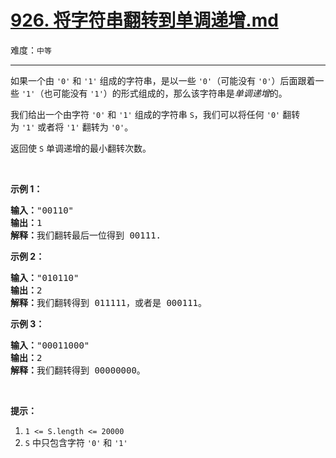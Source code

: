 # [926. 将字符串翻转到单调递增.md](https://leetcode-cn.com/problems/flip-string-to-monotone-increasing)

难度：`中等`

---

<p>如果一个由&nbsp;<code>&#39;0&#39;</code> 和 <code>&#39;1&#39;</code>&nbsp;组成的字符串，是以一些 <code>&#39;0&#39;</code>（可能没有 <code>&#39;0&#39;</code>）后面跟着一些 <code>&#39;1&#39;</code>（也可能没有 <code>&#39;1&#39;</code>）的形式组成的，那么该字符串是<em>单调递增</em>的。</p>

<p>我们给出一个由字符 <code>&#39;0&#39;</code> 和 <code>&#39;1&#39;</code>&nbsp;组成的字符串&nbsp;<code>S</code>，我们可以将任何&nbsp;<code>&#39;0&#39;</code> 翻转为&nbsp;<code>&#39;1&#39;</code>&nbsp;或者将&nbsp;<code>&#39;1&#39;</code>&nbsp;翻转为&nbsp;<code>&#39;0&#39;</code>。</p>

<p>返回使 <code>S</code> 单调递增的最小翻转次数。</p>

<p>&nbsp;</p>

<p><strong>示例 1：</strong></p>

<pre><strong>输入：</strong>&quot;00110&quot;
<strong>输出：</strong>1
<strong>解释：</strong>我们翻转最后一位得到 00111.
</pre>

<p><strong>示例 2：</strong></p>

<pre><strong>输入：</strong>&quot;010110&quot;
<strong>输出：</strong>2
<strong>解释：</strong>我们翻转得到 011111，或者是 000111。
</pre>

<p><strong>示例 3：</strong></p>

<pre><strong>输入：</strong>&quot;00011000&quot;
<strong>输出：</strong>2
<strong>解释：</strong>我们翻转得到 00000000。
</pre>

<p>&nbsp;</p>

<p><strong>提示：</strong></p>

<ol>
	<li><code>1 &lt;= S.length &lt;= 20000</code></li>
	<li><code>S</code> 中只包含字符&nbsp;<code>&#39;0&#39;</code>&nbsp;和&nbsp;<code>&#39;1&#39;</code></li>
</ol>
